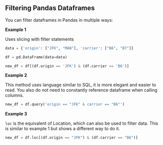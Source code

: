 ## Filtering Pandas Dataframes

You can filter dataframes in Pandas in multiple ways: 

**Example 1**

Uses slicing with filter statements

```python
data = {'origin': ["JFK", "MAN"], 'carrier': ["B6", "B7"]}

df = pd.DataFrame(data=data)

new_df = df[(df.origin == 'JFK') & (df.carrier == 'B6')]
```

**Example 2**

This method uses language similar to SQL, it is more elegant and easier to read. You also do not need to constantly reference dataframe when calling columns. 
```python
new_df = df.query('origin == "JFK" & carrier == "B6"')
```

**Example 3**

`loc` is the equivalent of Location, which can also be used to filter data. This is similar to example 1 but shows a different way to do it. 

```python
new_df = df.loc[(df.origin == "JFK") & (df.carrier == "B6")]
```